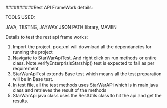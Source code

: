 
##########Rest API FrameWork details:


TOOLS USED:

JAVA,
TESTNG,
JAYWAY JSON PATH library,
MAVEN

Details to test the rest api frame works:


1) Import the project. pox.xml will download all the dependancies for running the project
2) Navigate to StarWarApiTest. And right click on run methods or entire class.
   Note:verifyEnterprisIsStarship() test is expected to fail as per requirement
3) StarWarApiTest extends Base test  which means all the test preparation will be in Base test.
4) In test file, all the test methods uses StarWarAPi which is in main java class and retrieves
   the result of the methods
5) StarWarApi java class uses the RestUtils class to hit the api and get the results.

